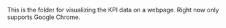 This is the folder for visualizing the KPI data on a webpage. Right now only supports Google Chrome. 
